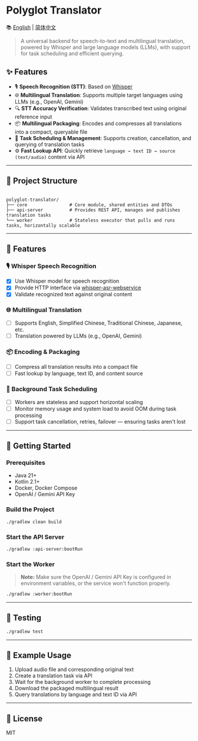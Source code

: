 # Polyglot Translator

📚 [English](./README_EN.md) | [简体中文](./README.md)

> A universal backend for speech-to-text and multilingual translation, powered by Whisper and large
> language models (LLMs), with support for task scheduling and efficient querying.

## ✨ Features

- 🎙️ **Speech Recognition (STT)**: Based on [Whisper](https://github.com/openai/whisper)
- 🌐 **Multilingual Translation**: Supports multiple target languages using LLMs (e.g., OpenAI,
  Gemini)
- 🔍 **STT Accuracy Verification**: Validates transcribed text using original reference input
- 📦 **Multilingual Packaging**: Encodes and compresses all translations into a compact, queryable
  file
- 🧩 **Task Scheduling & Management**: Supports creation, cancellation, and querying of translation
  tasks
- ⚙️ **Fast Lookup API**: Quickly retrieve `language → text ID → source (text/audio)` content via
  API

---

## 🧱 Project Structure

```

polyglot-translator/
├── core                # Core module, shared entities and DTOs
├── api-server          # Provides REST API, manages and publishes translation tasks
└── worker              # Stateless executor that pulls and runs tasks, horizontally scalable

````

---

## 🧠 Features

### 🎙️ Whisper Speech Recognition

- [x] Use Whisper model for speech recognition
- [x] Provide HTTP interface
  via [whisper-asr-webservice](https://github.com/ahmetoner/whisper-asr-webservice)
- [x] Validate recognized text against original content

### 🌐 Multilingual Translation

- [ ] Supports English, Simplified Chinese, Traditional Chinese, Japanese, etc.
- [ ] Translation powered by LLMs (e.g., OpenAI, Gemini)

### 📦 Encoding & Packaging

- [ ] Compress all translation results into a compact file
- [ ] Fast lookup by language, text ID, and content source

### 🧩 Background Task Scheduling

- [ ] Workers are stateless and support horizontal scaling
- [ ] Monitor memory usage and system load to avoid OOM during task processing
- [ ] Support task cancellation, retries, failover — ensuring tasks aren't lost

---

## 🚀 Getting Started

### Prerequisites

- Java 21+
- Kotlin 2.1+
- Docker, Docker Compose
- OpenAI / Gemini API Key

### Build the Project

```bash
./gradlew clean build
````

### Start the API Server

```bash
./gradlew :api-server:bootRun
```

### Start the Worker

> **Note:** Make sure the OpenAI / Gemini API Key is configured in environment variables, or the
> service won't function properly.

```bash
./gradlew :worker:bootRun
```

---

## 🧪 Testing

```bash
./gradlew test
```

---

## 📁 Example Usage

1. Upload audio file and corresponding original text
2. Create a translation task via API
3. Wait for the background worker to complete processing
4. Download the packaged multilingual result
5. Query translations by language and text ID via API

---

## 📄 License

MIT